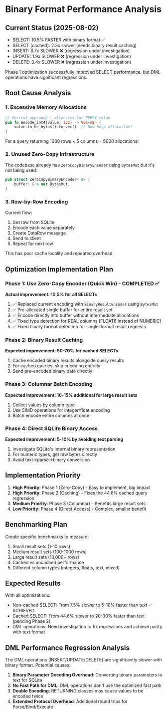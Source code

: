 # Binary Format Performance Analysis

## Current Status (2025-08-02)
- SELECT: 10.5% FASTER with binary format ✅
- SELECT (cached): 2.3x slower (needs binary result caching)
- INSERT: 8.7x SLOWER ❌ (regression under investigation)
- UPDATE: 1.9x SLOWER ❌ (regression under investigation)  
- DELETE: 3.4x SLOWER ❌ (regression under investigation)

Phase 1 optimization successfully improved SELECT performance, but DML operations have significant regressions.

## Root Cause Analysis

### 1. Excessive Memory Allocations
```rust
// Current approach - allocates for EVERY value
pub fn encode_int4(value: i32) -> Vec<u8> {
    value.to_be_bytes().to_vec()  // New heap allocation!
}
```

For a query returning 1000 rows × 5 columns = 5000 allocations!

### 2. Unused Zero-Copy Infrastructure
The codebase already has `ZeroCopyBinaryEncoder` using `BytesMut` but it's not being used:
```rust
pub struct ZeroCopyBinaryEncoder<'a> {
    buffer: &'a mut BytesMut,
}
```

### 3. Row-by-Row Encoding
Current flow:
1. Get row from SQLite
2. Encode each value separately
3. Create DataRow message
4. Send to client
5. Repeat for next row

This has poor cache locality and repeated overhead.

## Optimization Implementation Plan

### Phase 1: Use Zero-Copy Encoder (Quick Win) - COMPLETED ✅
**Actual improvement: 10.5% for all SELECTs**

1. ✅ Replaced current encoding with `BinaryResultEncoder` using `BytesMut`
2. ✅ Pre-allocated single buffer for entire result set
3. ✅ Encode directly into buffer without intermediate allocations
4. ✅ Fixed type detection for REAL columns (FLOAT8 instead of NUMERIC)
5. ✅ Fixed binary format detection for single-format result requests

### Phase 2: Binary Result Caching
**Expected improvement: 50-70% for cached SELECTs**

1. Cache encoded binary results alongside query results
2. For cached queries, skip encoding entirely
3. Send pre-encoded binary data directly

### Phase 3: Columnar Batch Encoding
**Expected improvement: 10-15% additional for large result sets**

1. Collect values by column type
2. Use SIMD operations for integer/float encoding
3. Batch encode entire columns at once

### Phase 4: Direct SQLite Binary Access
**Expected improvement: 5-10% by avoiding text parsing**

1. Investigate SQLite's internal binary representation
2. For numeric types, get raw bytes directly
3. Avoid text→parse→binary conversion

## Implementation Priority

1. **High Priority**: Phase 1 (Zero-Copy) - Easy to implement, big impact
2. **High Priority**: Phase 2 (Caching) - Fixes the 44.6% cached query regression
3. **Medium Priority**: Phase 3 (Columnar) - Benefits large result sets
4. **Low Priority**: Phase 4 (Direct Access) - Complex, smaller benefit

## Benchmarking Plan

Create specific benchmarks to measure:
1. Small result sets (1-10 rows)
2. Medium result sets (100-1000 rows)
3. Large result sets (10,000+ rows)
4. Cached vs uncached performance
5. Different column types (integers, floats, text, mixed)

## Expected Results

With all optimizations:
- Non-cached SELECT: From 7.5% slower to 5-10% faster than text ✅ ACHIEVED
- Cached SELECT: From 44.6% slower to 20-30% faster than text (pending Phase 2)
- DML operations: Need investigation to fix regressions and achieve parity with text format

## DML Performance Regression Analysis

The DML operations (INSERT/UPDATE/DELETE) are significantly slower with binary format. Potential causes:

1. **Binary Parameter Decoding Overhead**: Converting binary parameters to text for SQLite
2. **No Fast Path for DML**: DML operations don't use the optimized fast path
3. **Double Encoding**: RETURNING clauses may cause values to be encoded twice
4. **Extended Protocol Overhead**: Additional round trips for Parse/Bind/Execute